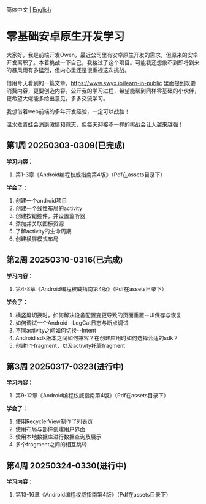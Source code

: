 简体中文 | <a href="./README.md">English</a>

# 零基础安卓原生开发学习
大家好，我是前端开发Owen，最近公司里有安卓原生开发的需求，但原来的安卓开发离职了。本着挑战一下自己，我接过了这个项目。可能我还想象不到即将到来的暴风雨有多猛烈，但内心里还是很重视这次挑战。  

借用今天看到的一篇文章，https://www.swyx.io/learn-in-public 里面提到既要消费内容，更要创造内容。公开我的学习过程，希望能帮到同样零基础的小伙伴，更希望大佬能多给出意见，多多交流学习。

我想借着web前端的多年开发经验，一定可以战胜！

温水煮青蛙会消磨激情和意志，但每天迎接不一样的挑战会让人越来越强！

## 第1周 20250303-0309(已完成)
**学习内容：**  
1. 第1-3章《Android编程权威指南第4版》（Pdf在assets目录下）

**学会了：**  
1. 创建一个android项目  
2. 创建一个线性布局的activity  
3. 创建按钮控件，并设置监听器  
4. 添加并关联图标资源  
5. 了解activity的生命周期  
6. 创建横屏模式布局


## 第2周 20250310-0316(已完成)
**学习内容：**  
1. 第4-8章《Android编程权威指南第4版》（Pdf在assets目录下）

**学会了：**  
1. 横竖屏切换时，如何解决设备配置变更导致的页面重置--UI保存与恢复
2. 如何调试一个Android--LogCat日志与断点调试
3. 不同activity之间如何切换--Intent
4. Android sdk版本之间如何兼容？在创建应用时如何选择合适的sdk？
5. 创建1个fragment，以及activity托管fragment


## 第3周 20250317-0323(进行中)
**学习内容：**  
1. 第9-12章《Android编程权威指南第4版》（Pdf在assets目录下）

**学会了：**  
1. 使用RecyclerView制作了列表页
2. 使用布局与部件创建用户界面
3. 使用本地数据库进行数据查询及展示
4. 多个fragment之间的相互跳转

## 第4周 20250324-0330(进行中)
**学习内容：**  
1. 第13-16章《Android编程权威指南第4版》（Pdf在assets目录下）